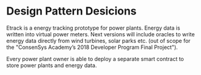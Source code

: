 # Design Pattern Desicions
Etrack is a energy tracking prototype for power plants. Energy data is written into virtual power meters. Next versions will include oracles to write energy data directly from wind turbines, solar parks etc. (out of scope for the "ConsenSys Academy’s 2018 Developer Program Final Project").

Every power plant owner is able to deploy a separate smart contract to store power plants and energy data.
